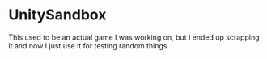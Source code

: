 # UnitySandbox
This used to be an actual game I was working on, but I ended up scrapping it and now I just use it for testing random things.
